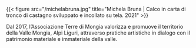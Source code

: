 ---
---

{{< figure src="/michelabruna.jpg" title="Michela Bruna | Calco in carta di tronco di castagno sviluppato e incollato su tela. 2021" >}}

Dal 2017, l’Associazione Terre di Mongia valorizza e promuove il territorio della Valle Mongia, Alpi Liguri, attraverso pratiche artistiche in dialogo con il patrimonio materiale e immateriale della valle. 

